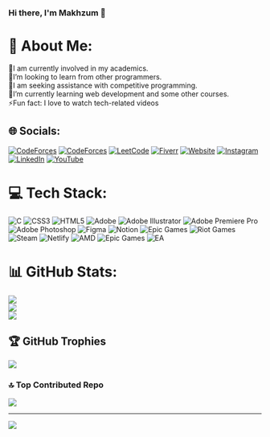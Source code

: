 ### Hi there, I'm Makhzum 👋
# 💫 About Me:
🔭I am currently involved in my academics.<br>👯I’m looking to learn from other programmers.<br>🤝I am seeking assistance with competitive programming.<br>🌱I’m currently learning web development and some other courses.<br>⚡Fun fact: I love to watch tech-related videos


## 🌐 Socials:

[![CodeForces](https://img.shields.io/badge/-CodeChef-5B4638?style=for-the-badge&logo=CodeChef&logoColor=white)](https://www.codechef.com/users/makhzum)
[![CodeForces](https://img.shields.io/badge/Codeforces-1F8ACB?style=for-the-badge&logo=Codeforces&logoColor=white)](https://codeforces.com/profile/makhzumbinharun)
[![LeetCode](https://img.shields.io/badge/LeetCode-000000?style=for-the-badge&logo=LeetCode&logoColor=white)](https://leetcode.com/u/makhzumbinharun)
[![Fiverr](https://img.shields.io/badge/fiverr-1DBF73?style=for-the-badge&logo=fiverr&logoColor=white)](https://www.fiverr.com/makhzum) [![Website](https://img.shields.io/badge/website-000000?style=for-the-badge&logo=About.me&logoColor=white)](https://sites.google.com/view/makhzumbinharun) [![Instagram](https://img.shields.io/badge/Instagram-E4405F?style=for-the-badge&logo=instagram&logoColor=white)](https://instagram.com/makhzumbinharun) [![LinkedIn](https://img.shields.io/badge/LinkedIn-0077B5?style=for-the-badge&logo=linkedin&logoColor=white)](https://linkedin.com/in/makhzumbinharun) [![YouTube](https://img.shields.io/badge/YouTube-FF0000?style=for-the-badge&logo=youtube&logoColor=white)](https://youtube.com/@UCFW4XcqgcU5vkLqSN1gESww) 

# 💻 Tech Stack:
![C](https://img.shields.io/badge/c-%2300599C.svg?style=for-the-badge&logo=c&logoColor=white) ![CSS3](https://img.shields.io/badge/css3-%231572B6.svg?style=for-the-badge&logo=css3&logoColor=white) ![HTML5](https://img.shields.io/badge/html5-%23E34F26.svg?style=for-the-badge&logo=html5&logoColor=white) ![Adobe](https://img.shields.io/badge/adobe-%23FF0000.svg?style=for-the-badge&logo=adobe&logoColor=white) ![Adobe Illustrator](https://img.shields.io/badge/adobe%20illustrator-%23FF9A00.svg?style=for-the-badge&logo=adobe%20illustrator&logoColor=white) ![Adobe Premiere Pro](https://img.shields.io/badge/Adobe%20Premiere%20Pro-9999FF.svg?style=for-the-badge&logo=Adobe%20Premiere%20Pro&logoColor=white) ![Adobe Photoshop](https://img.shields.io/badge/adobe%20photoshop-%2331A8FF.svg?style=for-the-badge&logo=adobe%20photoshop&logoColor=white) ![Figma](https://img.shields.io/badge/figma-%23F24E1E.svg?style=for-the-badge&logo=figma&logoColor=white) ![Notion](https://img.shields.io/badge/Notion-%23000000.svg?style=for-the-badge&logo=notion&logoColor=white) ![Epic Games](https://img.shields.io/badge/epicgames-%23313131.svg?style=for-the-badge&logo=epicgames&logoColor=white) ![Riot Games](https://img.shields.io/badge/riotgames-D32936.svg?style=for-the-badge&logo=riotgames&logoColor=white) ![Steam](https://img.shields.io/badge/steam-%23000000.svg?style=for-the-badge&logo=steam&logoColor=white) ![Netlify](https://img.shields.io/badge/netlify-%23000000.svg?style=for-the-badge&logo=netlify&logoColor=#00C7B7) ![AMD](https://img.shields.io/badge/AMD-%23000000.svg?style=for-the-badge&logo=amd&logoColor=white) ![Epic Games](https://img.shields.io/badge/epicgames-%23313131.svg?style=for-the-badge&logo=epicgames&logoColor=white) ![EA](https://img.shields.io/badge/ea-%23000000.svg?style=for-the-badge&logo=ea&logoColor=white)
# 📊 GitHub Stats:
![](https://github-readme-stats.vercel.app/api?username=makhzumbinharun&theme=dark&hide_border=false&include_all_commits=true&count_private=false)<br/>
![](https://github-readme-streak-stats.herokuapp.com/?user=makhzumbinharun&theme=dark&hide_border=false)<br/>
![](https://github-readme-stats.vercel.app/api/top-langs/?username=makhzumbinharun&theme=dark&hide_border=false&include_all_commits=true&count_private=false&layout=compact)

## 🏆 GitHub Trophies
![](https://github-profile-trophy.vercel.app/?username=makhzumbinharun&theme=dark&no-frame=false&no-bg=true&margin-w=4)

### 🔝 Top Contributed Repo
![](https://github-contributor-stats.vercel.app/api?username=makhzumbinharun&limit=5&theme=dark&combine_all_yearly_contributions=true)

---
[![](https://visitcount.itsvg.in/api?id=makhzumbinharun&icon=0&color=3)](https://visitcount.itsvg.in)

<!-- Proudly created with GPRM ( https://gprm.itsvg.in ) -->
